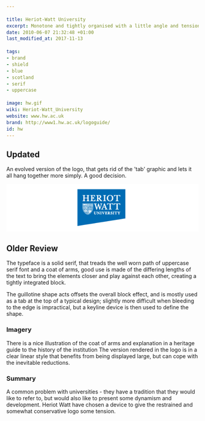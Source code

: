 ```yaml
---

title: Heriot-Watt University
excerpt: Monotone and tightly organised with a little angle and tension.
date: 2010-06-07 21:32:48 +01:00
last_modified_at: 2017-11-13

tags:
- brand
- shield
- blue
- scotland
- serif
- uppercase

image: hw.gif
wiki: Heriot-Watt_University
website: www.hw.ac.uk
brand: http://www1.hw.ac.uk/logoguide/
id: hw
---
```


## Updated

An evolved version of the logo, that gets rid of the 'tab' graphic and lets it all hang together more simply. A good decision.


![Old Logo](/images/unilogos/hw-old.gif)

## Older Review

The typeface is a solid serif, that treads the well worn path of uppercase serif font and a coat of arms, good use is made of the differing lengths of the text to bring the elements closer and play against each other, creating a tightly integrated block.

The guillotine shape acts offsets the overall block effect, and is mostly used as a tab at the top of a typical design; slightly more difficult when bleeding to the edge is impractical, but a keyline device is then used to define the shape.

### Imagery

There is a nice illustration of the coat of arms and explanation in a heritage guide to the history of the institution  The version rendered in the logo is in a clear linear style that benefits from being displayed large, but can cope with the inevitable reductions.

### Summary

A common problem with universities - they have a tradition that they would like to refer to, but would also like to present some dynamism and development. Heriot Watt have chosen a device to give the restrained and somewhat conservative logo some tension.
